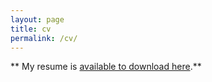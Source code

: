 ```yaml
---
layout: page
title: cv
permalink: /cv/
---
```

[//]: # (Comment style)

** My resume is [available to download here](resume.pdf).**
